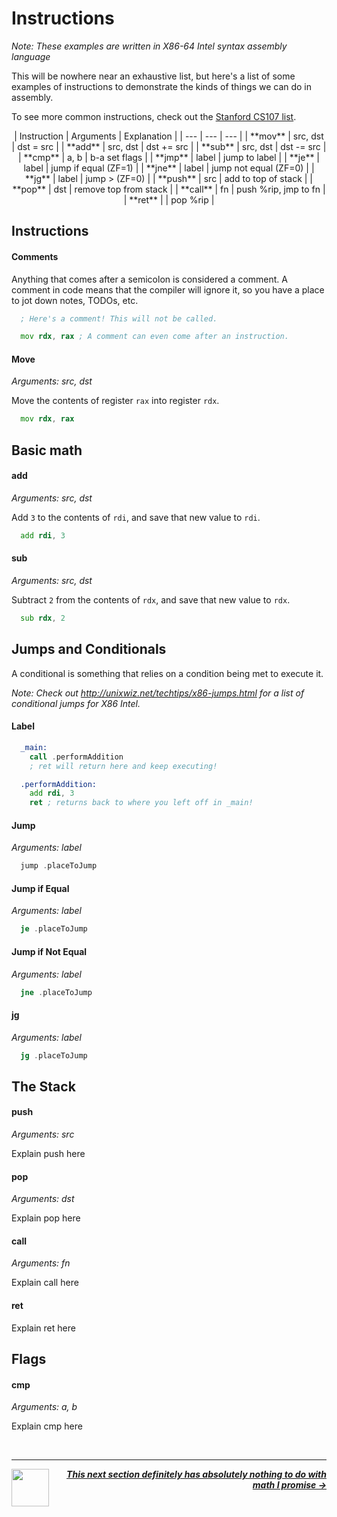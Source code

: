 # Instructions

_Note: These examples are written in X86-64 Intel syntax assembly language_

This will be nowhere near an exhaustive list, but here's a list of some examples of instructions to demonstrate the kinds of things we can do in assembly.

To see more common instructions, check out the [Stanford CS107 list](https://web.stanford.edu/class/archive/cs/cs107/cs107.1222/guide/x86-64.html#common-instructions).

<center>
| Instruction | Arguments | Explanation           |
| ---         | ---       | ---                   |
| **mov**     | src, dst  | dst = src             |
| **add**     | src, dst  | dst += src            |
| **sub**     | src, dst  | dst -= src            |
| **cmp**     | a, b      | b-a set flags         |
| **jmp**     | label     | jump to label         |
| **je**      | label     | jump if equal (ZF=1)  |
| **jne**     | label     | jump not equal (ZF=0) |
| **jg**      | label     | jump > (ZF=0)         |
| **push**    | src       | add to top of stack   |
| **pop**     | dst       | remove top from stack |
| **call**    | fn        | push %rip, jmp to fn  |
| **ret**     |           | pop %rip              |
</center>

## Instructions

#### Comments

Anything that comes after a semicolon is considered a comment. A comment in code means that the compiler will ignore it, so you have a place to jot down notes, TODOs, etc.

```asm
  ; Here's a comment! This will not be called.

  mov rdx, rax ; A comment can even come after an instruction.
```

#### Move
_Arguments: src, dst_

Move the contents of register `rax` into register `rdx`.

```asm
  mov rdx, rax
```

## Basic math

#### add
_Arguments: src, dst_

Add `3` to the contents of `rdi`, and save that new value to `rdi`.

```asm
  add rdi, 3
```

#### sub
_Arguments: src, dst_

Subtract `2` from the contents of `rdx`, and save that new value to `rdx`.

```asm
  sub rdx, 2
```

## Jumps and Conditionals

A conditional is something that relies on a condition being met to execute it.

_Note: Check out http://unixwiz.net/techtips/x86-jumps.html for a list of conditional jumps for X86 Intel._

#### Label

```asm
  _main:
    call .performAddition
    ; ret will return here and keep executing!

  .performAddition:
    add rdi, 3
    ret ; returns back to where you left off in _main!
```

#### Jump
_Arguments: label_

```asm
  jump .placeToJump
```

#### Jump if Equal
_Arguments: label_

```asm
  je .placeToJump
```

#### Jump if Not Equal
_Arguments: label_

```asm
  jne .placeToJump
```

#### jg
_Arguments: label_

```asm
  jg .placeToJump
```

## The Stack

#### push
_Arguments: src_

Explain push here

#### pop
_Arguments: dst_

Explain pop here

#### call
_Arguments: fn_

Explain call here

#### ret

Explain ret here

## Flags

#### cmp
_Arguments: a, b_

Explain cmp here

<br />

---

<a href="/guide/writing-code/registers.md">
  <picture>
    <source media="(prefers-color-scheme: dark)" srcset="https://cloud-5aq8uo1rv-hack-club-bot.vercel.app/0backd.png">
    <img align="left" width="60" src="https://cloud-5v3nvbscw-hack-club-bot.vercel.app/0backl.png" />
  </picture>
</a>

<p align="right">
  <em>
    <b>
      <a href="/guide/math/number-systems.md">
        This next section definitely has absolutely nothing to do with math I promise →
      </a>
    </b>
  </em>
</p>
